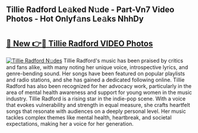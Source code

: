 ## Tillie Radford Le𝚊ked N𝚞de - Part-Vn7 Video Photos - Hot Onlyf𝚊ns Le𝚊ks NhhDy

# <h2><a href="http://ac44877.deff.icu/?id=Tillie+Radford">🔗 New 👉🔴 Tillie Radford VIDEO Photos</a></h2>

[![Tillie Radford N𝚞des](https://i.imgur.com/rIISA9y.gif)](http://ac44877.deff.icu/?id=Tillie+Radford)
Tillie Radford's music has been praised by critics and fans alike, with many noting her unique voice, introspective lyrics, and genre-bending sound. Her songs have been featured on popular playlists and radio stations, and she has gained a dedicated following online. Tillie Radford has also been recognized for her advocacy work, particularly in the area of mental health awareness and support for young women in the music industry. Tillie Radford is a rising star in the indie-pop scene. With a voice that evokes vulnerability and strength in equal measure, she crafts heartfelt songs that resonate with audiences on a deeply personal level. Her music tackles complex themes like mental health, heartbreak, and societal expectations, making her a voice for her generation.
